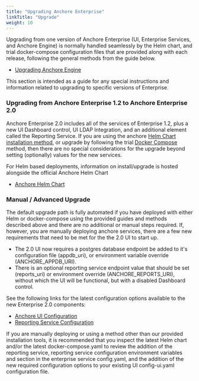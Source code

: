 ```yaml
---
title: "Upgrading Anchore Enterprise"
linkTitle: "Upgrade"
weight: 10
---
```


Upgrading from one version of Anchore Enterprise (UI, Enterprise Services, and Anchore Engine) is normally handled seamlessly by the Helm chart, and trial docker-compose configuration files that are provided along with each release, following the general methods from the guide below.

- [Upgrading Anchore Engine](/docs/engine/engine_installation/upgrade/)

This section is intended as a guide for any special instructions and information related to upgrading to specific versions of Enterprise.

### Upgrading from Anchore Enterprise 1.2 to Anchore Enterprise 2.0

Anchore Enterprise 2.0 includes all of the services of Enterprise 1.2, plus a new UI Dashboard control, UI LDAP Integration, and an additional element called the Reporting Service.  If you are using the anchore [Helm Chart installation method](/docs/installation/helm/), or upgrade by following the trial [Docker Compose](/docs/installation/docker_compose/) method, then there are no special considerations for the upgrade beyond setting (optionally) values for the new services.  

For Helm based deployments, information on install/upgrade is hosted alongside the official Anchore Helm Chart

- [Anchore Helm Chart](https://github.com/helm/charts/tree/master/stable/anchore-engine)

### Manual / Advanced Upgrade

The default upgrade path is fully automated if you have deployed with either Helm or docker-compose using the provided guides and methods described above and there are no additional or manual steps required.  If, however, you are manually deploying anchore services, there are a few new requirements that need to be met for the the 2.0 UI to start up.  

- The 2.0 UI now requires a postgres database endpoint be added to it's configuration file (appdb_uri), or environment variable override (ANCHORE_APPDB_URI).  
- There is an optional reporting service endpoint value that should be set (reports_uri) or environment override (ANCHORE_REPORTS_URI), without which the UI will be functional, but with a disabled Dashboard control.

See the following links for the latest configuration options available to the new Enterprise 2.0 components:

- [Anchore UI Configuration](/docs/installation/ui/ui_configuration/)
- [Reporting Service Configuration](/docs/overview/reports)

If you are manually deploying or using a method other than our provided installation tools, it is recommended that you inspect the latest Helm chart and/or the latest docker-compose.yaml to review the addition of the reporting service, reporting service configuration environment variables and section in the enterprise service config.yaml, and the addition of the new required configuration options to your existing UI config-ui.yaml configuration file.

